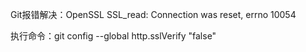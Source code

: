 Git报错解决：OpenSSL SSL_read: Connection was reset, errno 10054 

执行命令：git config --global http.sslVerify "false"